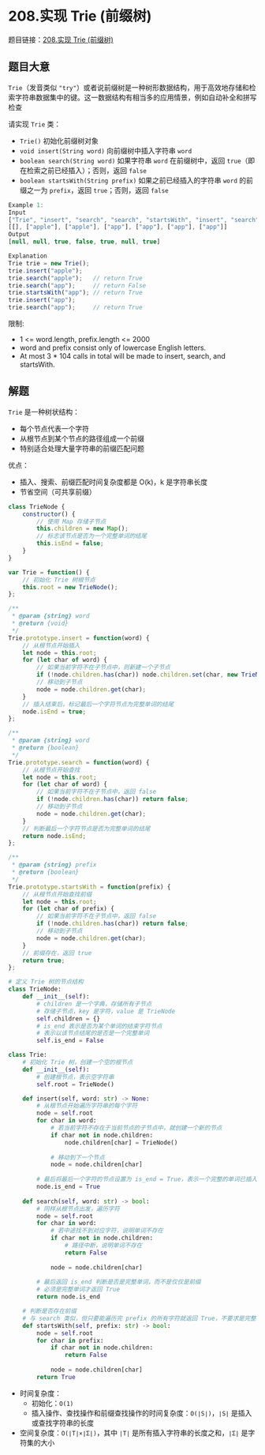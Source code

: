 # 208.实现 Trie (前缀树)

题目链接：[208.实现 Trie (前缀树)](https://leetcode.cn/problems/implement-trie-prefix-tree/)

## 题目大意

`Trie`（发音类似 `"try"`）或者说前缀树是一种树形数据结构，用于高效地存储和检索字符串数据集中的键。这一数据结构有相当多的应用情景，例如自动补全和拼写检查

请实现 `Trie` 类：
- `Trie()` 初始化前缀树对象
- `void insert(String word)` 向前缀树中插入字符串 `word`
- `boolean search(String word)` 如果字符串 `word` 在前缀树中，返回 `true`（即在检索之前已经插入）；否则，返回 `false` 
- `boolean startsWith(String prefix)` 如果之前已经插入的字符串 `word` 的前缀之一为 `prefix`，返回 `true`；否则，返回 `false`

```js
Example 1:
Input
["Trie", "insert", "search", "search", "startsWith", "insert", "search"]
[[], ["apple"], ["apple"], ["app"], ["app"], ["app"], ["app"]]
Output
[null, null, true, false, true, null, true]

Explanation
Trie trie = new Trie();
trie.insert("apple");
trie.search("apple");   // return True
trie.search("app");     // return False
trie.startsWith("app"); // return True
trie.insert("app");
trie.search("app");     // return True
```

限制:
- 1 <= word.length, prefix.length <= 2000
- word and prefix consist only of lowercase English letters.
- At most 3 * 104 calls in total will be made to insert, search, and startsWith.

## 解题

`Trie` 是一种树状结构：
- 每个节点代表一个字符
- 从根节点到某个节点的路径组成一个前缀
- 特别适合处理大量字符串的前缀匹配问题

优点：
- 插入、搜索、前缀匹配时间复杂度都是 O(k)，k 是字符串长度
- 节省空间（可共享前缀）

```js
class TrieNode {
    constructor() {
        // 使用 Map 存储子节点
        this.children = new Map();
        // 标志该节点是否为一个完整单词的结尾
        this.isEnd = false;
    }
}

var Trie = function() {
    // 初始化 Trie 树根节点
    this.root = new TrieNode();
};

/** 
 * @param {string} word
 * @return {void}
 */
Trie.prototype.insert = function(word) {
    // 从根节点开始插入
    let node = this.root;
    for (let char of word) {
        // 如果当前字符不在子节点中，则新建一个子节点
        if (!node.children.has(char)) node.children.set(char, new TrieNode());
        // 移动到子节点
        node = node.children.get(char);
    }
    // 插入结束后，标记最后一个字符节点为完整单词的结尾
    node.isEnd = true;
};

/** 
 * @param {string} word
 * @return {boolean}
 */
Trie.prototype.search = function(word) {
    // 从根节点开始查找
    let node = this.root;
    for (let char of word) {
        // 如果当前字符不在子节点中，返回 false
        if (!node.children.has(char)) return false;
        // 移动到子节点
        node = node.children.get(char);
    }
    // 判断最后一个字符节点是否为完整单词的结尾
    return node.isEnd;
};

/** 
 * @param {string} prefix
 * @return {boolean}
 */
Trie.prototype.startsWith = function(prefix) {
    // 从根节点开始查找前缀
    let node = this.root;
    for (let char of prefix) {
        // 如果当前字符不在子节点中，返回 false
        if (!node.children.has(char)) return false;
        // 移动到子节点
        node = node.children.get(char);
    }
    // 前缀存在，返回 true
    return true;
};
```
```python
# 定义 Trie 树的节点结构
class TrieNode:
    def __init__(self):
        # children 是一个字典，存储所有子节点
        # 存储子节点，key 是字符，value 是 TrieNode
        self.children = {}
        # is_end 表示是否为某个单词的结束字符节点
        # 表示以该节点结尾的是否是一个完整单词
        self.is_end = False

class Trie:
    # 初始化 Trie 树，创建一个空的根节点
    def __init__(self):
        # 创建根节点，表示空字符串
        self.root = TrieNode()

    def insert(self, word: str) -> None:
        # 从根节点开始遍历字符串的每个字符
        node = self.root
        for char in word:
            # 若当前字符不存在于当前节点的子节点中，就创建一个新的节点
            if char not in node.children:
                node.children[char] = TrieNode()
            
            # 移动到下一个节点
            node = node.children[char]
        
        # 最后将最后一个字符的节点设置为 is_end = True，表示一个完整的单词已插入
        node.is_end = True   
       
    def search(self, word: str) -> bool:
        # 同样从根节点出发，遍历字符
        node = self.root
        for char in word:
            # 若中途找不到对应字符，说明单词不存在
            if char not in node.children:
                # 路径中断，说明单词不存在
                return False
            
            node = node.children[char]
        
        # 最后返回 is_end 判断是否是完整单词，而不是仅仅是前缀
        # 必须是完整单词才返回 True
        return node.is_end

    # 判断是否存在前缀
    # 与 search 类似，但只要能遍历完 prefix 的所有字符就返回 True，不要求是完整单词 
    def startsWith(self, prefix: str) -> bool:
        node = self.root
        for char in prefix:
            if char not in node.children:
                return False
            
            node = node.children[char]
        return True
```

- 时间复杂度：
  - 初始化：`O(1)`
  - 插入操作、查找操作和前缀查找操作的时间复杂度：`O(∣S∣)`，`∣S∣` 是插入或查找字符串的长度
- 空间复杂度：`O(∣T∣×∣Σ∣)`，其中 `∣T∣` 是所有插入字符串的长度之和，`∣Σ∣` 是字符集的大小